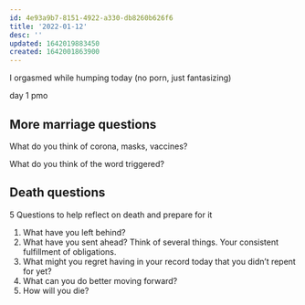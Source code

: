 ```yaml
---
id: 4e93a9b7-8151-4922-a330-db8260b626f6
title: '2022-01-12'
desc: ''
updated: 1642019883450
created: 1642001863900
---
```


I orgasmed while humping today (no porn, just fantasizing)

day 1 pmo

## More marriage questions

What do you think of corona, masks, vaccines?

What do you think of the word triggered?


## Death questions

5 Questions to help reflect on death and prepare for it 
1.	What have you left behind? 
2.	What have you sent ahead? Think of several things. Your consistent fulfillment of obligations.
3.	What might you regret having in your record today that you didn’t repent for yet?
4.	What can you do better moving forward? 
5.	How will you die?